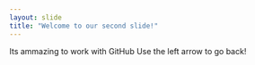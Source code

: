 ```yaml
---
layout: slide
title: "Welcome to our second slide!"
---
```

Its ammazing to work with GitHub
Use the left arrow to go back!

